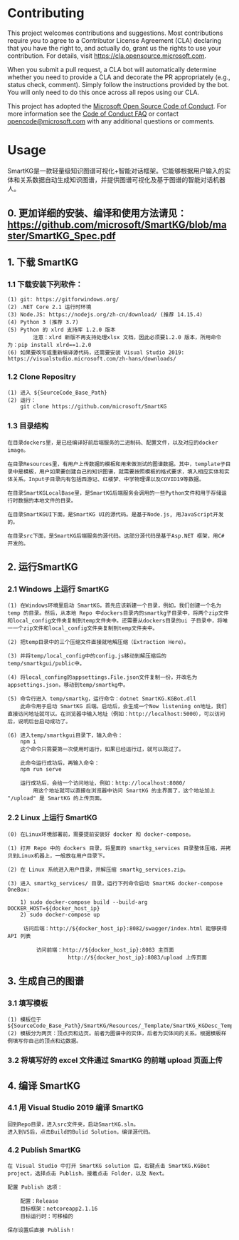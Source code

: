 # Contributing  

This project welcomes contributions and suggestions.  Most contributions require you to agree to a
Contributor License Agreement (CLA) declaring that you have the right to, and actually do, grant us
the rights to use your contribution. For details, visit https://cla.opensource.microsoft.com.

When you submit a pull request, a CLA bot will automatically determine whether you need to provide
a CLA and decorate the PR appropriately (e.g., status check, comment). Simply follow the instructions
provided by the bot. You will only need to do this once across all repos using our CLA.

This project has adopted the [Microsoft Open Source Code of Conduct](https://opensource.microsoft.com/codeofconduct/).
For more information see the [Code of Conduct FAQ](https://opensource.microsoft.com/codeofconduct/faq/) or
contact [opencode@microsoft.com](mailto:opencode@microsoft.com) with any additional questions or comments.


# Usage

SmartKG是一款轻量级知识图谱可视化+智能对话框架。它能够根据用户输入的实体和关系数据自动生成知识图谱，并提供图谱可视化及基于图谱的智能对话机器人。

## 0. 更加详细的安装、编译和使用方法请见：https://github.com/microsoft/SmartKG/blob/master/SmartKG_Spec.pdf

## 1. 下载 SmartKG

### 1.1 下载安装下列软件： 

	(1) git: https://gitforwindows.org/
	(2) .NET Core 2.1 运行时环境	
	(3) Node.JS: https://nodejs.org/zh-cn/download/ (推荐 14.15.4)
	(4) Python 3 (推荐 3.7)
	(5) Python 的 xlrd 支持库 1.2.0 版本
      	    注意：xlrd 新版不再支持处理xlsx 文档，因此必须要1.2.0 版本，所用命令为：pip install xlrd==1.2.0
	(6) 如果要改写或重新编译源代码，还需要安装 Visual Studio 2019: https://visualstudio.microsoft.com/zh-hans/downloads/ 

### 1.2 Clone Repositry

	(1) 进入 ${SourceCode_Base_Path}
	(2) 运行：
		git clone https://github.com/microsoft/SmartKG

### 1.3 目录结构

	在目录dockers里，是已经编译好前后端服务的二进制码、配置文件，以及对应的docker image。

	在目录Resources里，有用户上传数据的模板和用来做测试的图谱数据。其中，template子目录中是模板，用户如果要创建自己的知识图谱，就需要按照模板的格式要求，填入相应实体和实体关系。Input子目录内有包括西游记、红楼梦、中学物理课以及COVID19等数据。

	在目录SmartKGLocalBase里，是SmartKG后端服务会调用的一些Python文件和用于存储运行时数据的本地文件的目录。

	在目录SmartKGUI下面，是SmartKG UI的源代码。是基于Node.js, 用JavaScript开发的。

	在目录src下面，是SmartKG后端服务的源代码。这部分源代码是基于Asp.NET 框架，用C# 开发的。

## 2. 运行SmartKG

### 2.1 Windows 上运行 SmartKG

	
	(1) 在Windows环境里启动 SmartKG，首先应该新建一个目录，例如，我们创建一个名为 temp 的目录。然后，从本地 Repo 中dockers目录内的smartkg子目录中，将两个zip文件和local_config文件夹复制到temp文件夹中。还需要从dockers目录的ui 子目录中，将唯一一个zip文件和local_config文件夹复制到temp文件夹中。

	(2) 把temp目录中的三个压缩文件直接就地解压缩（Extraction Here）。

	(3) 并将temp/local_config中的config.js移动到解压缩后的 temp/smartkgui/public中。

	(4) 将local_confing的appsettings.File.json文件复制一份，并改名为appsettings.json，移动到temp/smartkg中。

	(5) 命令行进入 temp/smartkg，运行命令：dotnet SmartKG.KGBot.dll
	    此命令用于启动 SmartKG 后端。启动后，会生成一个Now listening on地址，我们直接访问地址就可以。在浏览器中输入地址（例如：http://localhost:5000），可以访问后，说明后台启动成功了。

	(6) 进入temp/smartkgui目录下，输入命令：
		npm i
	    这个命令只需要第一次使用时运行，如果已经运行过，就可以跳过了。

	    此命令运行成功后，再输入命令：
		npm run serve

	    运行成功后，会给一个访问地址，例如：http://localhost:8080/
            用这个地址就可以直接在浏览器中访问 SmartKG 的主界面了，这个地址加上 "/upload" 是 SmartKG 的上传页面。


### 2.2 Linux 上运行 SmartKG

	(0) 在Linux环境部署前，需要提前安装好 docker 和 docker-compose。

	(1) 打开 Repo 中的 dockers 目录，将里面的 smartkg_services 目录整体压缩，并拷贝到Linux机器上，一般放在用户目录下。

	(2) 在 Linux 系统进入用户目录，并解压缩 smartkg_services.zip。
	
	(3) 进入 smartkg_services/ 目录，运行下列命令启动 SmartKG docker-compose OneBox:

		1) sudo docker-compose build --build-arg DOCKER_HOST=${docker_host_ip}
		2) sudo docker-compose up

	     访问后端：http://${docker_host_ip}:8082/swagger/index.html 能够获得 API 列表

             访问前端：http://${docker_host_ip}:8083 主页面
                       http://${docker_host_ip}:8083/upload 上传页面

## 3. 生成自己的图谱

### 3.1 填写模板

	(1) 模板位于 ${SourceCode_Base_Path}/SmartKG/Resources/_Template/SmartKG_KGDesc_Template.xlsx
	(2) 模板分为两页：顶点页和边页。前者为图谱中的实体，后者为实体间的关系。根据模板样例填写你自己的顶点和边数据。

### 3.2 将填写好的 excel 文件通过 SmartKG 的前端 upload 页面上传

## 4. 编译 SmartKG

### 4.1 用 Visual Studio 2019 编译 SmartKG

	回到Repo目录，进入src文件夹，启动SmartKG.sln。
	进入到VS后，点击Build的Bulid Solution，编译源代码。

### 4.2 Publish SmartKG

	在 Visual Studio 中打开 SmartKG solution 后，右键点击 SmartKG.KGBot project，选择点击 Publish，接着点击 Folder，以及 Next。
	
	配置 Publish 选项：

		配置：Release
		目标框架：netcoreapp2.1.16
		目标运行时：可移植的

	保存设置后直接 Publish！




